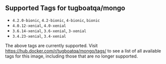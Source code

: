 ## Supported Tags for tugboatqa/mongo

* `4.2.0-bionic`, `4.2-bionic`, `4-bionic`, `bionic`
* `4.0.12-xenial`, `4.0-xenial`
* `3.6.14-xenial`, `3.6-xenial`, `3-xenial`
* `3.4.23-xenial`, `3.4-xenial`

The above tags are currently supported. Visit https://hub.docker.com/r/tugboatqa/mongo/tags/ to see a list of all available tags for this image, including those that are no longer supported.
